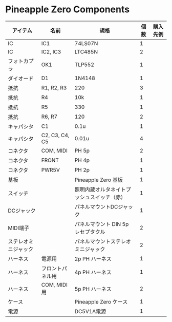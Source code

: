 # Pineapple Zero Components

| アイテム | 名前 | 規格 | 個数 | 購入先例 |
|--|--|--|--|--|
| IC | IC1 | 74LS07N | 1 | |
| IC | IC2, IC3 | LTC485N | 2 | |
| フォトカプラ | OK1 | TLP552 | 1 | |
| ダイオード | D1 | 1N4148 | 1 | |
| 抵抗 | R1, R2, R3 | 220 | 3 | |
| 抵抗 | R4 | 10k | 1 | |
| 抵抗 | R5 | 330 | 1 | |
| 抵抗 | R6, R7 | 120 | 2 | |
| キャパシタ | C1 | 0.1u | 1 | |
| キャパシタ | C2, C3, C4, C5 | 0.01u | 4 | |
| コネクタ | COM, MIDI | PH 5p | 2 | |
| コネクタ | FRONT | PH 4p | 1 | |
| コネクタ | PWR5V | PH 2p | 1 | |
| 基板 | | Pineapple Zero 基板 | 1 | |
| スイッチ | | 照明内蔵オルタネイトプッシュスイッチ（赤） | 1 | |
| DCジャック | | パネルマウントDCジャック | 1 | |
| MIDI端子 | | パネルマウント DIN 5p レセプタクル | 2 | |
| ステレオミニジャック | | パネルマウントステレオミニジャック | 2 | |
| ハーネス | 電源用 | 2p PH ハーネス | 1 | |
| ハーネス | フロントパネル用 | 4p PH ハーネス | 1 | |
| ハーネス | COM, MIDI 用 | 5p PH ハーネス | 2 | |
| ケース | | Pineapple Zero ケース | 1 | |
| 電源 | | DC5V1A電源 | 1 | |
